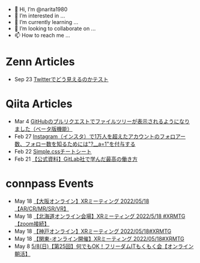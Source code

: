 - 👋 Hi, I’m @narita1980
- 👀 I’m interested in ...
- 🌱 I’m currently learning ...
- 💞️ I’m looking to collaborate on ...
- 📫 How to reach me ...

# Zenn Articles

<!-- profile updater begin: zenn -->
- Sep 23 [Twitterでどう見えるのかテスト](https://zenn.dev/narita1980/articles/cbb21f8d7f785752d6ac)
<!-- profile updater end: zenn -->

# Qiita Articles

<!-- profile updater begin: qiita -->
- Mar 4 [GitHubのプルリクエストでファイルツリーが表示されるようになりました（ベータ版機能）](https://qiita.com/narita1980/items/bee2c5232342a51e0415)
- Feb 27 [Instagram（インスタ）で1万人を超えたアカウントのフォロアー数、フォロー数を知るためには"?__a=1"を付与する](https://qiita.com/narita1980/items/630b7014fa893461b991)
- Feb 22 [Simple.cssチートシート](https://qiita.com/narita1980/items/fd2ccf0e91944aab9fd5)
- Feb 21 [【公式資料】GitLab社で学んだ最高の働き方](https://qiita.com/narita1980/items/d7d142c2bb6312cb9ad6)
<!-- profile updater end: qiita -->

# connpass Events

<!-- profile updater begin: connpass -->
- May 18 [【大阪オンライン】XRミーティング 2022/05/18【AR/CR/MR/SR/VR】](https://osaka-driven-dev.connpass.com/event/246954/)
- May 18 [【北海道オンライン会場】XRミーティング 2022/5/18 #XRMTG 【zoom接続】](https://connpass.com/event/246941/)
- May 18 [【神戸オンライン】XRミーティング 2022/05/18#XRMTG](https://kobe-driven-dev.connpass.com/event/246957/)
- May 18 [【関東-オンライン開催】XRミーティング 2022/05/18#XRMTG](https://osaka-driven-dev-br-tokyo.connpass.com/event/246956/)
- May 8 [5/8(日)【第25回】何でもOK！フリーダムITもくもく会【オンライン朝活】](https://setk.connpass.com/event/246955/)
<!-- profile updater end: connpass -->

<!---
narita1980/narita1980 is a ✨ special ✨ repository because its `README.md` (this file) appears on your GitHub profile.
You can click the Preview link to take a look at your changes.
--->
